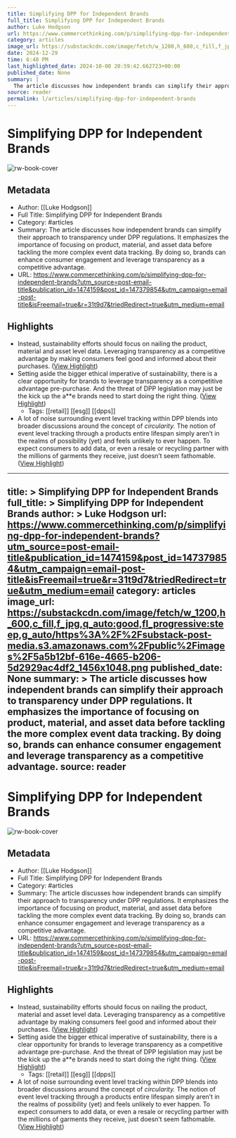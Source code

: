```yaml
---
title: Simplifying DPP for Independent Brands
full_title: Simplifying DPP for Independent Brands
author: Luke Hodgson
url: https://www.commercethinking.com/p/simplifying-dpp-for-independent-brands?utm_source=post-email-title&publication_id=1474159&post_id=147379854&utm_campaign=email-post-title&isFreemail=true&r=31t9d7&triedRedirect=true&utm_medium=email
category: articles
image_url: https://substackcdn.com/image/fetch/w_1200,h_600,c_fill,f_jpg,q_auto:good,fl_progressive:steep,g_auto/https%3A%2F%2Fsubstack-post-media.s3.amazonaws.com%2Fpublic%2Fimages%2F5a5b12bf-616e-4665-b206-5d2929ac4df2_1456x1048.png
date: 2024-12-29
time: 6:40 PM
last_highlighted_date: 2024-10-08 20:59:42.662723+00:00
published_date: None
summary: |
  The article discusses how independent brands can simplify their approach to transparency under DPP regulations. It emphasizes the importance of focusing on product, material, and asset data before tackling the more complex event data tracking. By doing so, brands can enhance consumer engagement and leverage transparency as a competitive advantage.
source: reader
permalink: l/articles/simplifying-dpp-for-independent-brands
---
```

# Simplifying DPP for Independent Brands

![rw-book-cover](https://substackcdn.com/image/fetch/w_1200,h_600,c_fill,f_jpg,q_auto:good,fl_progressive:steep,g_auto/https%3A%2F%2Fsubstack-post-media.s3.amazonaws.com%2Fpublic%2Fimages%2F5a5b12bf-616e-4665-b206-5d2929ac4df2_1456x1048.png)

## Metadata
- Author: [[Luke Hodgson]]
- Full Title: Simplifying DPP for Independent Brands
- Category: #articles
- Summary: The article discusses how independent brands can simplify their approach to transparency under DPP regulations. It emphasizes the importance of focusing on product, material, and asset data before tackling the more complex event data tracking. By doing so, brands can enhance consumer engagement and leverage transparency as a competitive advantage.
- URL: https://www.commercethinking.com/p/simplifying-dpp-for-independent-brands?utm_source=post-email-title&publication_id=1474159&post_id=147379854&utm_campaign=email-post-title&isFreemail=true&r=31t9d7&triedRedirect=true&utm_medium=email

## Highlights
- Instead, sustainability efforts should focus on nailing the product, material and asset level data. Leveraging transparency as a competitive advantage by making consumers feel good and informed about their purchases. ([View Highlight](https://read.readwise.io/read/01j9pymq2kgfb0zkgy2jsqhc41))
- Setting aside the bigger ethical imperative of sustainability, there is a clear opportunity for brands to leverage transparency as a competitive advantage pre-purchase. And the threat of DPP legislation may just be the kick up the a**e brands need to start doing the right thing. ([View Highlight](https://read.readwise.io/read/01j9pyrz4c02xjy4ka3s47c0gy))
    - Tags: [[retail]] [[esg]] [[dpps]] 
- A lot of noise surrounding event level tracking within DPP blends into broader discussions around the concept of *circularity.* The notion of event level tracking through a products entire lifespan simply aren’t in the realms of possibility (yet) and feels unlikely to ever happen. To expect consumers to add data, or even a resale or recycling partner with the millions of garments they receive, just doesn’t seem fathomable. ([View Highlight](https://read.readwise.io/read/01j9pywesjamrx2n3kh0pjnn3p))


---
title: >
  Simplifying DPP for Independent Brands
full_title: >
  Simplifying DPP for Independent Brands
author: >
  Luke Hodgson
url: https://www.commercethinking.com/p/simplifying-dpp-for-independent-brands?utm_source=post-email-title&publication_id=1474159&post_id=147379854&utm_campaign=email-post-title&isFreemail=true&r=31t9d7&triedRedirect=true&utm_medium=email
category: articles
image_url: https://substackcdn.com/image/fetch/w_1200,h_600,c_fill,f_jpg,q_auto:good,fl_progressive:steep,g_auto/https%3A%2F%2Fsubstack-post-media.s3.amazonaws.com%2Fpublic%2Fimages%2F5a5b12bf-616e-4665-b206-5d2929ac4df2_1456x1048.png
published_date: None
summary: >
  The article discusses how independent brands can simplify their approach to transparency under DPP regulations. It emphasizes the importance of focusing on product, material, and asset data before tackling the more complex event data tracking. By doing so, brands can enhance consumer engagement and leverage transparency as a competitive advantage.
source: reader
---
# Simplifying DPP for Independent Brands

![rw-book-cover](https://substackcdn.com/image/fetch/w_1200,h_600,c_fill,f_jpg,q_auto:good,fl_progressive:steep,g_auto/https%3A%2F%2Fsubstack-post-media.s3.amazonaws.com%2Fpublic%2Fimages%2F5a5b12bf-616e-4665-b206-5d2929ac4df2_1456x1048.png)

## Metadata
- Author: [[Luke Hodgson]]
- Full Title: Simplifying DPP for Independent Brands
- Category: #articles
- Summary: The article discusses how independent brands can simplify their approach to transparency under DPP regulations. It emphasizes the importance of focusing on product, material, and asset data before tackling the more complex event data tracking. By doing so, brands can enhance consumer engagement and leverage transparency as a competitive advantage.
- URL: https://www.commercethinking.com/p/simplifying-dpp-for-independent-brands?utm_source=post-email-title&publication_id=1474159&post_id=147379854&utm_campaign=email-post-title&isFreemail=true&r=31t9d7&triedRedirect=true&utm_medium=email

## Highlights
- Instead, sustainability efforts should focus on nailing the product, material and asset level data. Leveraging transparency as a competitive advantage by making consumers feel good and informed about their purchases. ([View Highlight](https://read.readwise.io/read/01j9pymq2kgfb0zkgy2jsqhc41))
- Setting aside the bigger ethical imperative of sustainability, there is a clear opportunity for brands to leverage transparency as a competitive advantage pre-purchase. And the threat of DPP legislation may just be the kick up the a**e brands need to start doing the right thing. ([View Highlight](https://read.readwise.io/read/01j9pyrz4c02xjy4ka3s47c0gy))
    - Tags: [[retail]] [[esg]] [[dpps]] 
- A lot of noise surrounding event level tracking within DPP blends into broader discussions around the concept of *circularity.* The notion of event level tracking through a products entire lifespan simply aren’t in the realms of possibility (yet) and feels unlikely to ever happen. To expect consumers to add data, or even a resale or recycling partner with the millions of garments they receive, just doesn’t seem fathomable. ([View Highlight](https://read.readwise.io/read/01j9pywesjamrx2n3kh0pjnn3p))



